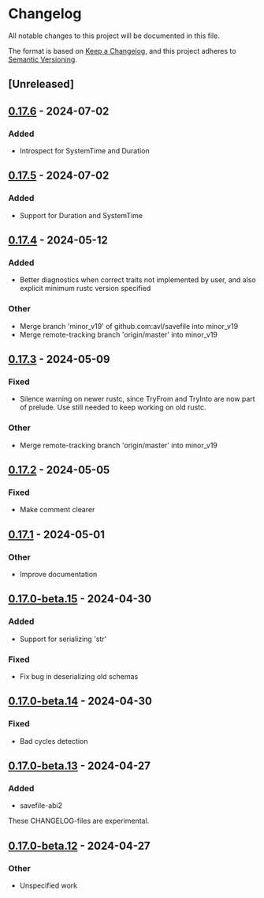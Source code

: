 # Changelog
All notable changes to this project will be documented in this file.

The format is based on [Keep a Changelog](https://keepachangelog.com/en/1.0.0/),
and this project adheres to [Semantic Versioning](https://semver.org/spec/v2.0.0.html).

## [Unreleased]

## [0.17.6](https://github.com/avl/savefile/compare/savefile-v0.17.5...savefile-v0.17.6) - 2024-07-02

### Added
- Introspect for SystemTime and Duration

## [0.17.5](https://github.com/avl/savefile/compare/savefile-v0.17.4...savefile-v0.17.5) - 2024-07-02

### Added
- Support for Duration and SystemTime

## [0.17.4](https://github.com/avl/savefile/compare/savefile-v0.17.3...savefile-v0.17.4) - 2024-05-12

### Added
- Better diagnostics when correct traits not implemented by user, and also explicit minimum rustc version specified

### Other
- Merge branch 'minor_v19' of github.com:avl/savefile into minor_v19
- Merge remote-tracking branch 'origin/master' into minor_v19

## [0.17.3](https://github.com/avl/savefile/compare/savefile-v0.17.2...savefile-v0.17.3) - 2024-05-09

### Fixed
- Silence warning on newer rustc, since TryFrom and TryInto are now part of prelude. Use still needed to keep working on old rustc.

### Other
- Merge remote-tracking branch 'origin/master' into minor_v19

## [0.17.2](https://github.com/avl/savefile/compare/savefile-v0.17.1...savefile-v0.17.2) - 2024-05-05

### Fixed
- Make comment clearer

## [0.17.1](https://github.com/avl/savefile/compare/savefile-v0.17.0...savefile-v0.17.1) - 2024-05-01

### Other
- Improve documentation

## [0.17.0-beta.15](https://github.com/avl/savefile/compare/savefile-v0.17.0-beta.14...savefile-v0.17.0-beta.15) - 2024-04-30

### Added
- Support for serializing 'str'

### Fixed
- Fix bug in deserializing old schemas

## [0.17.0-beta.14](https://github.com/avl/savefile/compare/savefile-v0.17.0-beta.13...savefile-v0.17.0-beta.14) - 2024-04-30

### Fixed
- Bad cycles detection

## [0.17.0-beta.13](https://github.com/avl/savefile/compare/savefile-v0.17.0-beta.12...savefile-v0.17.0-beta.13) - 2024-04-27

### Added
- savefile-abi2

These CHANGELOG-files are experimental.

## [0.17.0-beta.12](https://github.com/avl/savefile/compare/savefile-v0.17.0-beta.11...savefile-v0.17.0-beta.12) - 2024-04-27

### Other
- Unspecified work
